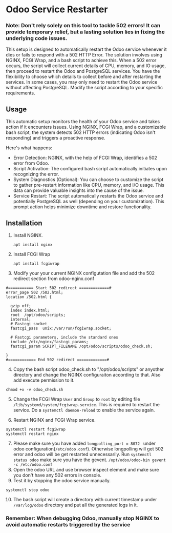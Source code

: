 # Odoo Service Restarter

### Note: Don't rely solely on this tool to tackle 502 errors! It can provide temporary relief, but a lasting solution lies in fixing the underlying code issues. ###

This setup is designed to automatically restart the Odoo service whenever it dies or fails to respond with a 502 HTTP Error. The solution involves using NGINX, FCGI Wrap, and a bash script to achieve this. When a 502 error occurs, the script will collect current details of CPU, memory, and IO usage, then proceed to restart the Odoo and PostgreSQL services. You have the flexibility to choose which details to collect before and after restarting the services. In some cases, you may only need to restart the Odoo service without affecting PostgreSQL. Modify the script according to your specific requirements.

## Usage

This automatic setup monitors the health of your Odoo service and takes action if it encounters issues. Using NGINX, FCGI Wrap, and a customizable bash script, the system detects 502 HTTP errors (indicating Odoo isn't responding) and triggers a proactive response.

Here's what happens:

- Error Detection: NGINX, with the help of FCGI Wrap, identifies a 502 error from Odoo.
- Script Activation: The configured bash script automatically initiates upon recognizing the error.
- System Diagnostics (Optional): You can choose to customize the script to gather pre-restart information like CPU, memory, and I/O usage. This data can provide valuable insights into the cause of the issue.
- Service Restart: The script automatically restarts the Odoo service and potentially PostgreSQL as well (depending on your customization). This prompt action helps minimize downtime and restore functionality.

## Installation

1. Install NGINX.
   
   ```apt install nginx```

2. Install FCGI Wrap
   
   ```apt install fcgiwrap```

3. Modify your your current NGINX configutation file and add the 502 redirect section from odoo-nginx.conf
```
#=========== Start 502 redirect =============#
error_page 502 /502.html;
location /502.html {

  gzip off;
  index index.html;
  root  /opt/odoo/scripts;
  internal;
  # Fastcgi socket
  fastcgi_pass  unix:/var/run/fcgiwrap.socket;

  # Fastcgi parameters, include the standard ones
  include /etc/nginx/fastcgi_params;
  fastcgi_param SCRIPT_FILENAME /opt/odoo/scripts/odoo_check.sh;

}
#============ End 502 redirect =============#
```

4. Copy the bash script odoo_check.sh to "/opt/odoo/scripts" or anyother directory and change the NGINX configuraiton according to that. Also add execute permission to it.
```
chmod +x -v odoo_check.sh
```
5. Change the FCGI Wrap ```User``` and ```Group``` to ```root``` by editing file ``` /lib/systemd/system/fcgiwrap.service ```. This is required to restart the service.
Do a ```systemctl daemon-reload``` to enable the service again.

6. Restart NGINX and FCGI Wrap service.
```
systemctl restart fcgiwrap
systemctl restart nginx
```

7. Please make sure you have added ```longpolling_port = 8072 ``` under odoo configuration(```/etc/odoo.conf```). Otherwise longpolling will get 502 error and odoo will be get restarted unnecessarily.
Run ```systemctl status odoo``` make sure you have the gevent.
```/opt/odoo/odoo-bin gevent -c /etc/odoo.conf```
8. Open the odoo URL and use browser inspect element and make sure you don't have any 502 errors in console.
9.  Test it by stopping the odoo service manually.
```
systemctl stop odoo
```
10. The bash script will create a directory with current timestamp under ```/var/log/odoo``` directory and put all the generated logs in it.

### Remember: When debugging Odoo, manually stop NGINX to avoid automatic restarts triggered by the service ###
   





   


